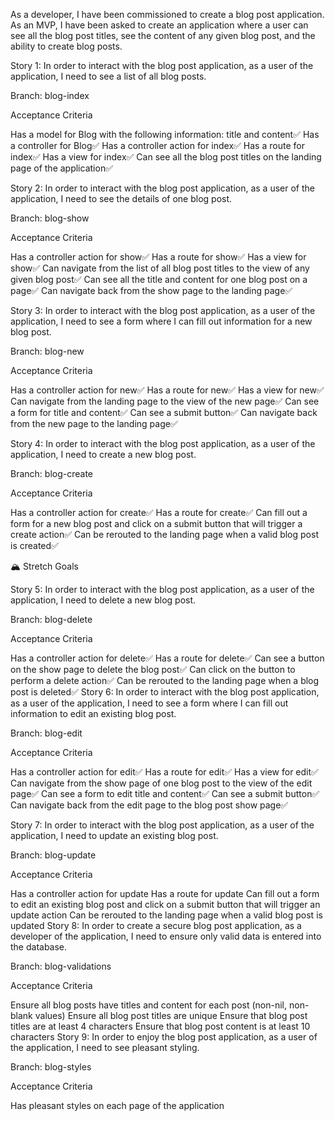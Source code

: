 As a developer, I have been commissioned to create a blog post application. As an MVP, I have been asked to create an application where a user can see all the blog post titles, see the content of any given blog post, and the ability to create blog posts.

Story 1: In order to interact with the blog post application, as a user of the application, I need to see a list of all blog posts.

Branch: blog-index

Acceptance Criteria

Has a model for Blog with the following information: title and content✅
Has a controller for Blog✅
Has a controller action for index✅
Has a route for index✅
Has a view for index✅
Can see all the blog post titles on the landing page of the application✅

Story 2: In order to interact with the blog post application, as a user of the application, I need to see the details of one blog post.

Branch: blog-show

Acceptance Criteria

Has a controller action for show✅
Has a route for show✅
Has a view for show✅
Can navigate from the list of all blog post titles to the view of any given blog post✅
Can see all the title and content for one blog post on a page✅
Can navigate back from the show page to the landing page✅

Story 3: In order to interact with the blog post application, as a user of the application, I need to see a form where I can fill out information for a new blog post.

Branch: blog-new

Acceptance Criteria

Has a controller action for new✅
Has a route for new✅
Has a view for new✅
Can navigate from the landing page to the view of the new page✅
Can see a form for title and content✅
Can see a submit button✅
Can navigate back from the new page to the landing page✅

Story 4: In order to interact with the blog post application, as a user of the application, I need to create a new blog post.

Branch: blog-create

Acceptance Criteria

Has a controller action for create✅
Has a route for create✅
Can fill out a form for a new blog post and click on a submit button that will trigger a create action✅
Can be rerouted to the landing page when a valid blog post is created✅

🏔 Stretch Goals

Story 5: In order to interact with the blog post application, as a user of the application, I need to delete a new blog post.

Branch: blog-delete

Acceptance Criteria

Has a controller action for delete✅
Has a route for delete✅
Can see a button on the show page to delete the blog post✅
Can click on the button to perform a delete action✅
Can be rerouted to the landing page when a blog post is deleted✅
Story 6: In order to interact with the blog post application, as a user of the application, I need to see a form where I can fill out information to edit an existing blog post.

Branch: blog-edit

Acceptance Criteria

Has a controller action for edit✅
Has a route for edit✅
Has a view for edit✅
Can navigate from the show page of one blog post to the view of the edit page✅
Can see a form to edit title and content✅
Can see a submit button✅
Can navigate back from the edit page to the blog post show page✅

Story 7: In order to interact with the blog post application, as a user of the application, I need to update an existing blog post.

Branch: blog-update

Acceptance Criteria

Has a controller action for update
Has a route for update
Can fill out a form to edit an existing blog post and click on a submit button that will trigger an update action
Can be rerouted to the landing page when a valid blog post is updated
Story 8: In order to create a secure blog post application, as a developer of the application, I need to ensure only valid data is entered into the database.

Branch: blog-validations

Acceptance Criteria

Ensure all blog posts have titles and content for each post (non-nil, non-blank values)
Ensure all blog post titles are unique
Ensure that blog post titles are at least 4 characters
Ensure that blog post content is at least 10 characters
Story 9: In order to enjoy the blog post application, as a user of the application, I need to see pleasant styling.

Branch: blog-styles

Acceptance Criteria

Has pleasant styles on each page of the application
